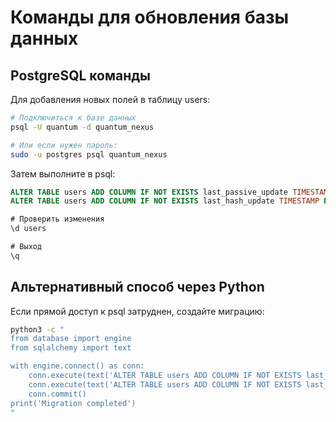 # Команды для обновления базы данных

## PostgreSQL команды

Для добавления новых полей в таблицу users:

```bash
# Подключиться к базе данных
psql -U quantum -d quantum_nexus

# Или если нужен пароль:
sudo -u postgres psql quantum_nexus
```

Затем выполните в psql:

```sql
ALTER TABLE users ADD COLUMN IF NOT EXISTS last_passive_update TIMESTAMP DEFAULT CURRENT_TIMESTAMP;
ALTER TABLE users ADD COLUMN IF NOT EXISTS last_hash_update TIMESTAMP DEFAULT CURRENT_TIMESTAMP;

# Проверить изменения
\d users

# Выход
\q
```

## Альтернативный способ через Python

Если прямой доступ к psql затруднен, создайте миграцию:

```bash
python3 -c "
from database import engine
from sqlalchemy import text

with engine.connect() as conn:
    conn.execute(text('ALTER TABLE users ADD COLUMN IF NOT EXISTS last_passive_update TIMESTAMP DEFAULT CURRENT_TIMESTAMP'))
    conn.execute(text('ALTER TABLE users ADD COLUMN IF NOT EXISTS last_hash_update TIMESTAMP DEFAULT CURRENT_TIMESTAMP'))
    conn.commit()
print('Migration completed')
"
```



